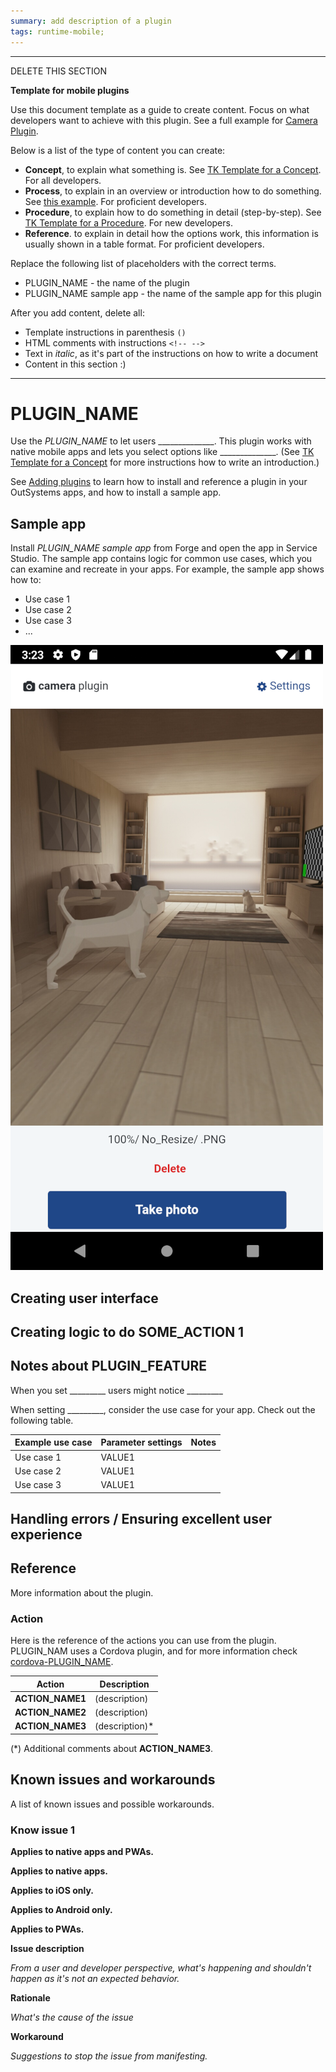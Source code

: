 ```yaml
---
summary: add description of a plugin
tags: runtime-mobile;
---
```


------------------------
DELETE THIS SECTION

**Template for mobile plugins**


Use this document template as a guide to create content. Focus on what developers want to achieve with this plugin. See a full example for [Camera Plugin](https://github.com/OutSystems/docs-product/blob/master/src/extensibility-and-integration/mobile-plugins/camera/intro.md).

Below is a list of the type of content you can create:

* **Concept**, to explain what something is. See [TK Template for a Concept](../concept.md). For all developers.
* **Process**, to explain in an overview or introduction how to do something. See [this example](https://github.com/OutSystems/docs-product/blob/master/src/extensibility-and-integration/mobile-plugins/camera/intro.md#creating-logic-to-take-a-picture). For proficient developers.
* **Procedure**, to explain how to do something in detail (step-by-step). See [TK Template for a Procedure](../procedure.md). For new developers.
* **Reference**. to explain in detail how the options work, this information is usually shown in a table format. For proficient developers.

Replace the following list of placeholders with the correct terms.

* PLUGIN_NAME - the name of the plugin
* PLUGIN_NAME sample app - the name of the sample app for this plugin

After you add content, delete all:

* Template instructions in parenthesis `()` 
* HTML comments with instructions `<!-- -->`
* Text in *italic*, as it's part of the instructions on how to write a document
* Content in this section :) 

------------------------

# PLUGIN_NAME

Use the *PLUGIN_NAME* to let users ______________. This plugin works with native mobile apps and lets you select options like ______________. (See [TK Template for a Concept](../concept.md) for more instructions how to write an introduction.) 


<div class="info" markdown="1">

<!--

For publishing in the official OutSystems docs repo, use the link [Adding plugins](../intro.md#adding-plugins)

The full link is https://success.outsystems.com/Documentation/11/Extensibility_and_Integration/Mobile_Plugins#adding-plugins

-->

See [Adding plugins](../intro.md#adding-plugins) to learn how to install and reference a plugin in your OutSystems apps, and how to install a sample app.

</div> 

## Sample app

Install *PLUGIN_NAME sample app* from Forge and open the app in Service Studio. The sample app contains logic for common use cases, which you can examine and recreate in your apps. For example, the sample app shows how to:

* Use case 1
* Use case 2
* Use case 3
* ...

<!-- a screenshot from the sample app --> 
![PLUGIN_NAME sample app](images/PLUGIN_NAME-sample-app.png)

## Creating user interface

## Creating logic to do SOME_ACTION 1

## Notes about PLUGIN_FEATURE

When you set _________ users might notice _________

When setting _________, consider the use case for your app. Check out the following table.

| Example use case | Parameter settings | Notes |
| ---------------- | ------------------ | ----- |
| Use case 1       | VALUE1             |       |
| Use case 2       | VALUE1             |       |
| Use case 3       | VALUE1             |       |


## Handling errors / Ensuring excellent user experience

<!-- plugin-specific information about handling errors or
    or ensuring UX in use cases --> 

## Reference

More information about the plugin.

### Action

Here is the reference of the actions you can use from the plugin. PLUGIN_NAM uses a Cordova plugin, and for more information check [cordova-PLUGIN_NAME](https://github.com/OutSystems/cordova-PLUGIN_NAME).

| Action           | Description     |
| ---------------- | --------------- |
| **ACTION_NAME1** | (description)  |
| **ACTION_NAME2** | (description)  |
| **ACTION_NAME3** | (description)* |

(*) Additional comments about **ACTION_NAME3**.

## Known issues and workarounds

A list of known issues and possible workarounds.

### Know issue 1 

<!-- delete the extra Applies to lines so you have one "Applies to" --->

**Applies to native apps and PWAs.**

**Applies to native apps.**

**Applies to iOS only.**

**Applies to Android only.**

**Applies to PWAs.**

**Issue description**

*From a user and developer perspective, what's happening and shouldn't happen as it's not an expected behavior.*

**Rationale**

*What's the cause of the issue*

**Workaround** 
 
*Suggestions to stop the issue from manifesting.*
